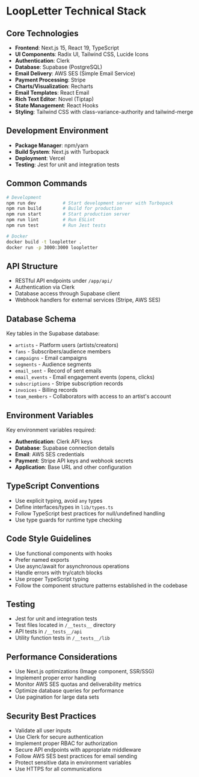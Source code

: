# LoopLetter Technical Stack

## Core Technologies

- **Frontend**: Next.js 15, React 19, TypeScript
- **UI Components**: Radix UI, Tailwind CSS, Lucide Icons
- **Authentication**: Clerk
- **Database**: Supabase (PostgreSQL)
- **Email Delivery**: AWS SES (Simple Email Service)
- **Payment Processing**: Stripe
- **Charts/Visualization**: Recharts
- **Email Templates**: React Email
- **Rich Text Editor**: Novel (Tiptap)
- **State Management**: React Hooks
- **Styling**: Tailwind CSS with class-variance-authority and tailwind-merge

## Development Environment

- **Package Manager**: npm/yarn
- **Build System**: Next.js with Turbopack
- **Deployment**: Vercel
- **Testing**: Jest for unit and integration tests

## Common Commands

```bash
# Development
npm run dev          # Start development server with Turbopack
npm run build        # Build for production
npm run start        # Start production server
npm run lint         # Run ESLint
npm run test         # Run Jest tests

# Docker
docker build -t loopletter .
docker run -p 3000:3000 loopletter
```

## API Structure

- RESTful API endpoints under `/app/api/`
- Authentication via Clerk
- Database access through Supabase client
- Webhook handlers for external services (Stripe, AWS SES)

## Database Schema

Key tables in the Supabase database:
- `artists` - Platform users (artists/creators)
- `fans` - Subscribers/audience members
- `campaigns` - Email campaigns
- `segments` - Audience segments
- `email_sent` - Record of sent emails
- `email_events` - Email engagement events (opens, clicks)
- `subscriptions` - Stripe subscription records
- `invoices` - Billing records
- `team_members` - Collaborators with access to an artist's account

## Environment Variables

Key environment variables required:
- **Authentication**: Clerk API keys
- **Database**: Supabase connection details
- **Email**: AWS SES credentials
- **Payment**: Stripe API keys and webhook secrets
- **Application**: Base URL and other configuration

## TypeScript Conventions

- Use explicit typing, avoid `any` types
- Define interfaces/types in `lib/types.ts`
- Follow TypeScript best practices for null/undefined handling
- Use type guards for runtime type checking

## Code Style Guidelines

- Use functional components with hooks
- Prefer named exports
- Use async/await for asynchronous operations
- Handle errors with try/catch blocks
- Use proper TypeScript typing
- Follow the component structure patterns established in the codebase

## Testing

- Jest for unit and integration tests
- Test files located in `/__tests__` directory
- API tests in `/__tests__/api`
- Utility function tests in `/__tests__/lib`

## Performance Considerations

- Use Next.js optimizations (Image component, SSR/SSG)
- Implement proper error handling
- Monitor AWS SES quotas and deliverability metrics
- Optimize database queries for performance
- Use pagination for large data sets

## Security Best Practices

- Validate all user inputs
- Use Clerk for secure authentication
- Implement proper RBAC for authorization
- Secure API endpoints with appropriate middleware
- Follow AWS SES best practices for email sending
- Protect sensitive data in environment variables
- Use HTTPS for all communications